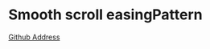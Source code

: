 # Smooth scroll easingPattern

[Github Address](https://github.com/cferdinandi/smooth-scroll/blob/a10c2f39e0a20611a74296c9ee8fb1eb9abf90e2/src/js/smooth-scroll.js#L177)
